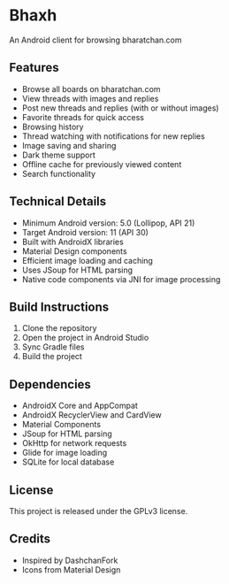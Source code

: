 # Bhaxh

An Android client for browsing bharatchan.com

## Features

- Browse all boards on bharatchan.com
- View threads with images and replies
- Post new threads and replies (with or without images)
- Favorite threads for quick access
- Browsing history
- Thread watching with notifications for new replies
- Image saving and sharing
- Dark theme support
- Offline cache for previously viewed content
- Search functionality

## Technical Details

- Minimum Android version: 5.0 (Lollipop, API 21)
- Target Android version: 11 (API 30)
- Built with AndroidX libraries
- Material Design components
- Efficient image loading and caching
- Uses JSoup for HTML parsing
- Native code components via JNI for image processing

## Build Instructions

1. Clone the repository
2. Open the project in Android Studio
3. Sync Gradle files
4. Build the project

## Dependencies

- AndroidX Core and AppCompat
- AndroidX RecyclerView and CardView
- Material Components
- JSoup for HTML parsing
- OkHttp for network requests
- Glide for image loading
- SQLite for local database

## License

This project is released under the GPLv3 license.

## Credits

- Inspired by DashchanFork
- Icons from Material Design